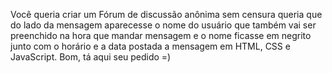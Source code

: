 Você queria criar um Fórum de discussão anônima sem censura queria que do lado da mensagem aparecesse o nome do usuário que também vai ser preenchido na hora que mandar mensagem e o nome ficasse em negrito junto com o horário e a data postada a mensagem em HTML, CSS e JavaScript. Bom, tá aqui seu pedido =)

